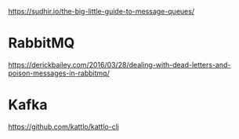https://sudhir.io/the-big-little-guide-to-message-queues/


# RabbitMQ
https://derickbailey.com/2016/03/28/dealing-with-dead-letters-and-poison-messages-in-rabbitmq/

# Kafka
https://github.com/kattlo/kattlo-cli